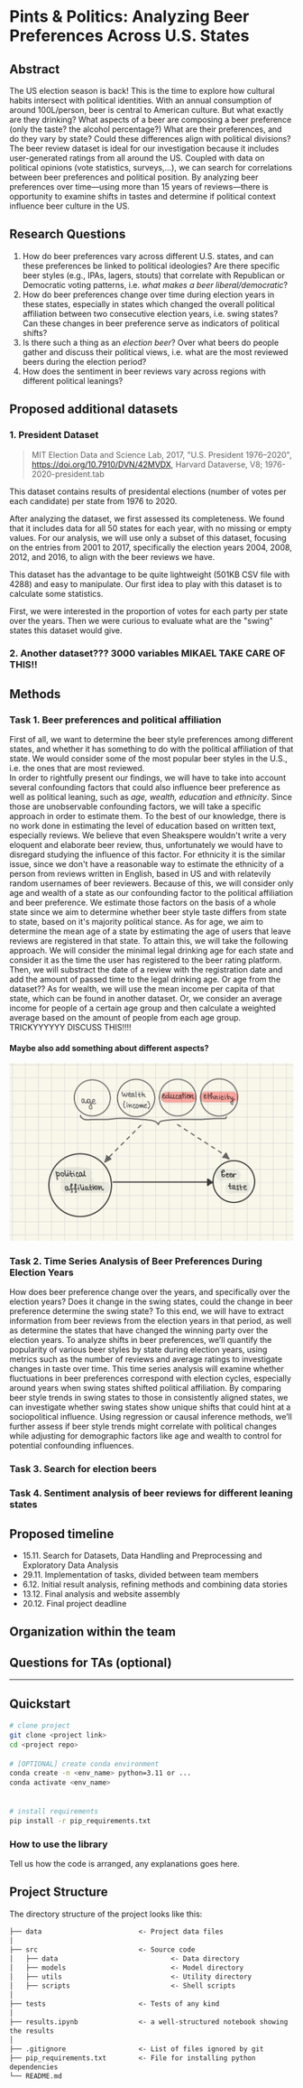 
# Pints & Politics: Analyzing Beer Preferences Across U.S. States

## Abstract

The US election season is back! This is the time to explore how cultural habits intersect with political identities. With an annual consumption of around 100L/person, beer is central to American culture.
But what exactly are they drinking? What aspects of a beer are composing a beer preference (only the taste? the alcohol percentage?) What are their preferences, and do they vary by state? Could these differences align with political divisions?
The beer review dataset is ideal for our investigation because it includes user-generated ratings from all around the US. Coupled with data on political opinions (vote statistics, surveys,...), we can search for correlations between beer preferences and political position.
By analyzing beer preferences over time—using more than 15 years of reviews—there is opportunity to examine shifts in tastes and determine if political context influence beer culture in the US.

## Research Questions

1. How do beer preferences vary across different U.S. states, and can these preferences be linked to political ideologies? Are there specific beer styles (e.g., IPAs, lagers, stouts) that correlate with Republican or Democratic voting patterns, i.e. *what makes a beer liberal/democratic*?
2. How do beer preferences change over time during election years in these states, especially in states which changed the overall political affiliation between two consecutive election years, i.e. swing states? Can these changes in beer preference serve as indicators of political shifts?
3. Is there such a thing as an *election beer*? Over what beers do people gather and discuss their political views, i.e. what are the most reviewed beers during the election period? 
4. How does the sentiment in beer reviews vary across regions with different political leanings?

## Proposed additional datasets

### 1. President Dataset

> MIT Election Data and Science Lab, 2017, "U.S. President 1976–2020", https://doi.org/10.7910/DVN/42MVDX, Harvard Dataverse, V8; 1976-2020-president.tab

This dataset contains results of presidental elections (number of votes per each candidate) per state from 1976 to 2020.

After analyzing the dataset, we first assessed its completeness. We found that it includes data for all 50 states for each year, with no missing or empty values. For our analysis, we will use only a subset of this dataset, focusing on the entries from 2001 to 2017, specifically the election years 2004, 2008, 2012, and 2016, to align with the beer reviews we have.

This dataset has the advantage to be quite lightweight (501KB CSV file with 4288) and easy to manipulate.
Our first idea to play with this dataset is to calculate some statistics.

First, we were interested in the proportion of votes for each party per state over the years.
Then we were curious to evaluate what are the "swing" states this dataset would give. 

### 2. Another dataset??? 3000 variables MIKAEL TAKE CARE OF THIS!! 

## Methods

### Task 1. Beer preferences and political affiliation

First of all, we want to determine the beer style preferences among different states, and whether it has something to do with the political affiliation of that state. We would consider some of the most popular beer styles in the U.S., i.e. the ones that are most reviewed.  
In order to rightfully present our findings, we will have to take into account several confounding factors that could also influence beer preference as well as political leaning, such as *age, wealth, education* and *ethnicity*. Since those are unobservable confounding factors, we will take a specific approach in order to estimate them. To the best of our knowledge, there is no work done in estimating the level of education based on written text, especially reviews. We believe that even Sheakspere wouldn't write a very eloquent and elaborate beer review, thus, unfortunately we would have to disregard studying the influence of this factor. For ethnicity it is the similar issue, since we don't have a reasonable way to estimate the ethnicity of a person from reviews written in English, based in US and with relatevily random usernames of beer reviewers. Because of this, we will consider only age and wealth of a state as our confounding factor to the political affiliation and beer preference. We estimate those factors on the basis of a whole state since we aim to determine whether beer style taste differs from state to state, based on it's majority political stance.
As for age, we aim to determine the mean age of a state by estimating the age of users that leave reviews are registered in that state. To attain this, we will take the following approach. We will consider the minimal legal drinking age for each state and consider it as the time the user has registered to the beer rating platform. Then, we will substract the date of a review with the registration date and add the amount of passed time to the legal drinking age.  Or age from the dataset??
As for wealth, we will use the mean income per capita of that state, which can be found in another dataset. Or, we consider an average income for people of a certain age group and then calculate a weighted average based on the amount of people from each age group. TRICKYYYYYY DISCUSS THIS!!!!   

#### Maybe also add something about different aspects?



![Confounding factors graph](confounding_factors.JPG)

### Task 2. Time Series Analysis of Beer Preferences During Election Years

How does beer preference change over the years, and specifically over the election years? Does it change in the swing states, could the change in beer preference determine the swing state? To this end, we will have to extract information from beer reviews from the election years in that period, as well as determine the states that have changed the winning party over the election years. 
To analyze shifts in beer preferences, we’ll quantify the popularity of various beer styles by state during election years, using metrics such as the number of reviews and average ratings to investigate changes in taste over time. This time series analysis will examine whether fluctuations in beer preferences correspond with election cycles, especially around years when swing states shifted political affiliation. By comparing beer style trends in swing states to those in consistently aligned states, we can investigate whether swing states show unique shifts that could hint at a sociopolitical influence. Using regression or causal inference methods, we’ll further assess if beer style trends might correlate with political changes while adjusting for demographic factors like age and wealth to control for potential confounding influences.

### Task 3. Search for election beers

### Task 4. Sentiment analysis of beer reviews for different leaning states

## Proposed timeline

- 15.11. Search for Datasets, Data Handling and Preprocessing and Exploratory Data Analysis
- 29.11. Implementation of tasks, divided between team members
- 6.12. Initial result analysis, refining methods and combining data stories
- 13.12. Final analysis and website assembly
- 20.12. Final project deadline

## Organization within the team

## Questions for TAs (optional)


___
## Quickstart

```bash
# clone project
git clone <project link>
cd <project repo>

# [OPTIONAL] create conda environment
conda create -n <env_name> python=3.11 or ...
conda activate <env_name>


# install requirements
pip install -r pip_requirements.txt
```



### How to use the library
Tell us how the code is arranged, any explanations goes here.



## Project Structure

The directory structure of the project looks like this:

```
├── data                        <- Project data files
│
├── src                         <- Source code
│   ├── data                            <- Data directory
│   ├── models                          <- Model directory
│   ├── utils                           <- Utility directory
│   ├── scripts                         <- Shell scripts
│
├── tests                       <- Tests of any kind
│
├── results.ipynb               <- a well-structured notebook showing the results
│
├── .gitignore                  <- List of files ignored by git
├── pip_requirements.txt        <- File for installing python dependencies
└── README.md
```

